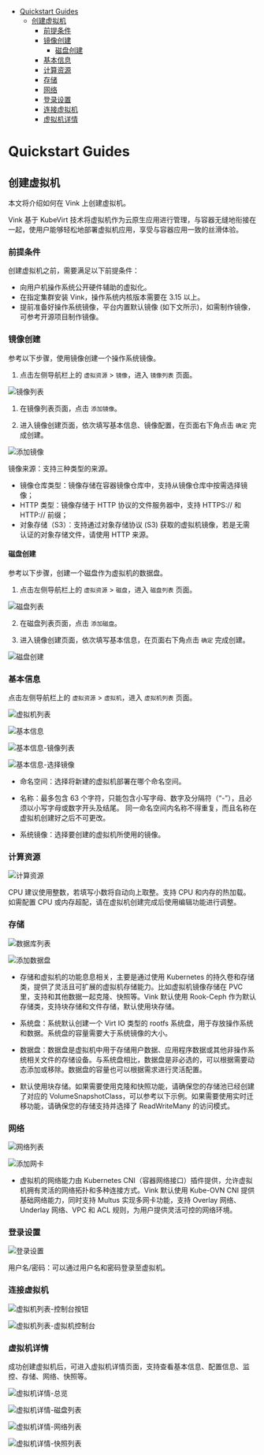 - [Quickstart Guides](#quickstart-guides)
  - [创建虚拟机](#创建虚拟机)
    - [前提条件](#前提条件)
    - [镜像创建](#镜像创建)
      - [磁盘创建](#磁盘创建)
    - [基本信息](#基本信息)
    - [计算资源](#计算资源)
    - [存储](#存储)
    - [网络](#网络)
    - [登录设置](#登录设置)
    - [连接虚拟机](#连接虚拟机)
    - [虚拟机详情](#虚拟机详情)

# Quickstart Guides

## 创建虚拟机

本文将介绍如何在 Vink 上创建虚拟机。

Vink 基于 KubeVirt 技术将虚拟机作为云原生应用进行管理，与容器无缝地衔接在一起，使用户能够轻松地部署虚拟机应用，享受与容器应用一致的丝滑体验。

### 前提条件

创建虚拟机之前，需要满足以下前提条件：

- 向用户机操作系统公开硬件辅助的虚拟化。
- 在指定集群安装 Vink，操作系统内核版本需要在 3.15 以上。
- 提前准备好操作系统镜像，平台内置默认镜像 (如下文所示)，如需制作镜像，可参考开源项目制作镜像。

### 镜像创建

参考以下步骤，使用镜像创建一个操作系统镜像。

1. 点击左侧导航栏上的 `虚拟资源` > `镜像`，进入 `镜像列表` 页面。

![镜像列表](./images/镜像列表.png)

1. 在镜像列表页面，点击 `添加镜像`。

2. 进入镜像创建页面，依次填写基本信息、镜像配置，在页面右下角点击 `确定` 完成创建。

![添加镜像](./images/添加镜像.png)

镜像来源：支持三种类型的来源。

- 镜像仓库类型：镜像存储在容器镜像仓库中，支持从镜像仓库中按需选择镜像；
- HTTP 类型：镜像存储于 HTTP 协议的文件服务器中，支持 HTTPS:// 和 HTTP:// 前缀；
- 对象存储（S3）：支持通过对象存储协议 (S3) 获取的虚拟机镜像，若是无需认证的对象存储文件，请使用 HTTP 来源。

#### 磁盘创建

参考以下步骤，创建一个磁盘作为虚拟机的数据盘。

1. 点击左侧导航栏上的 `虚拟资源` > `磁盘`，进入 `磁盘列表` 页面。

![磁盘列表](./images/磁盘列表.png)

2. 在磁盘列表页面，点击 `添加磁盘`。

3. 进入镜像创建页面，依次填写基本信息，在页面右下角点击 `确定` 完成创建。

![磁盘创建](./images/磁盘创建.png)

### 基本信息

点击左侧导航栏上的 `虚拟资源` > `虚拟机`，进入 `虚拟机列表` 页面。

![虚拟机列表](./images/虚拟机列表.png)

![基本信息](./images/基本信息.png)

![基本信息-镜像列表](./images/基本信息-镜像列表.png)

![基本信息-选择镜像](./images/基本信息-选择镜像.png)

- 命名空间：选择将新建的虚拟机部署在哪个命名空间。

- 名称：最多包含 63 个字符，只能包含小写字母、数字及分隔符（“-”），且必须以小写字母或数字开头及结尾。 同一命名空间内名称不得重复，而且名称在虚拟机创建好之后不可更改。

- 系统镜像：选择要创建的虚拟机所使用的镜像。

### 计算资源

![计算资源](./images/计算资源.png)

CPU 建议使用整数，若填写小数将自动向上取整。支持 CPU 和内存的热加载。如需配置 CPU 或内存超配，请在虚拟机创建完成后使用编辑功能进行调整。

### 存储

![数据库列表](./images/数据盘列表.png)

![添加数据盘](./images/添加数据盘.png)

- 存储和虚拟机的功能息息相关，主要是通过使用 Kubernetes 的持久卷和存储类，提供了灵活且可扩展的虚拟机存储能力。比如虚拟机镜像存储在 PVC 里，支持和其他数据一起克隆、快照等。Vink 默认使用 Rook-Ceph 作为默认存储类，支持块存储和文件存储，默认使用块存储。

- 系统盘：系统默认创建一个 Virt IO 类型的 rootfs 系统盘，用于存放操作系统和数据。系统盘的容量需要大于系统镜像的大小。

- 数据盘：数据盘是虚拟机中用于存储用户数据、应用程序数据或其他非操作系统相关文件的存储设备。与系统盘相比，数据盘是非必选的，可以根据需要动态添加或移除。数据盘的容量也可以根据需求进行灵活配置。

- 默认使用块存储。如果需要使用克隆和快照功能，请确保您的存储池已经创建了对应的 VolumeSnapshotClass，可以参考以下示例。如果需要使用实时迁移功能，请确保您的存储支持并选择了 ReadWriteMany 的访问模式。

### 网络

![网络列表](./images/网络列表.png)

![添加网卡](./images/添加网络.png)

- 虚拟机的网络能力由 Kubernetes CNI（容器网络接口）插件提供，允许虚拟机拥有灵活的网络拓扑和多种连接方式。Vink 默认使用 Kube-OVN CNI 提供基础网络能力，同时支持 Multus 实现多网卡功能，支持 Overlay 网络、Underlay 网络、VPC 和 ACL 规则，为用户提供灵活可控的网络环境。

### 登录设置

![登录设置](./images/登录设置.png)

用户名/密码：可以通过用户名和密码登录至虚拟机。

### 连接虚拟机

![虚拟机列表-控制台按钮](./images/虚拟机列表-控制台按钮.png)

![虚拟机列表-虚拟机控制台](./images/虚拟机列表-虚拟机控制台.png)

### 虚拟机详情

成功创建虚拟机后，可进入虚拟机详情页面，支持查看基本信息、配置信息、监控、存储、网络、快照等。

![虚拟机详情-总览](./images/虚拟机详情-总览.png)

![虚拟机详情-磁盘列表](./images/虚拟机详情-磁盘列表.png)

![虚拟机详情-网络列表](./images/虚拟机详情-网络列表.png)

![虚拟机详情-快照列表](./images/虚拟机详情-快照列表.png)
